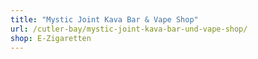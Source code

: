 ```yaml
---
title: "Mystic Joint Kava Bar & Vape Shop"
url: /cutler-bay/mystic-joint-kava-bar-und-vape-shop/
shop: E-Zigaretten
---
```

